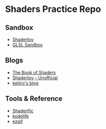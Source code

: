 # Shaders Practice Repo
## Sandbox
- [Shadertoy](https://www.shadertoy.com/user/viclw17)
- [GLSL Sandbox](http://glslsandbox.com/)

## Blogs
- [The Book of Shaders](https://thebookofshaders.com/)
- [Shadertoy – Unofficial](https://shadertoyunofficial.wordpress.com/)
- [keijiro's blog](http://radiumsoftware.tumblr.com/tagged/glsl)

## Tools & Reference
- [Shaderific](https://www.shaderific.com/)
- [kodelife](https://hexler.net/software/kodelife)
- [ezgif](https://ezgif.com/)


<!-- <br>
<table>
  <tr>
    <th>
        <img src="https://raw.githubusercontent.com/viclw17/Shaders/master/_images/mandel.gif" width="450"/>
    </th>
    <th>
      <img src="https://raw.githubusercontent.com/viclw17/Shaders/master/_images/glsl-mandel.png" width="450"/>
    </th>
  </tr>
</table>
</p> -->
